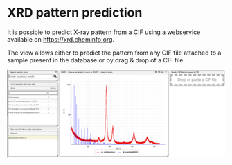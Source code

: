 # XRD pattern prediction

It is possible to predict X-ray pattern from a CIF using a webservice available on https://xrd.cheminfo.org.

The view allows either to predict the pattern from any CIF file attached to a sample present in the database or by
drag & drop of a CIF file.

<img src="simulation.png">


